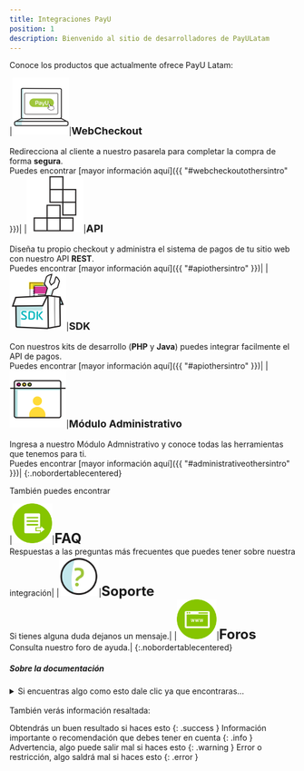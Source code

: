 ```yaml
---
title: Integraciones PayU
position: 1
description: Bienvenido al sitio de desarrolladores de PayULatam
---
```


Conoce los productos que actualmente ofrece PayU Latam:

|<a href="#webcheckoutothersintro"><img src="/images/illustrations/wc.png" alt="WC" style="width:100px;height:100px;border:0;"></a>|**<font size="4.8">WebCheckout</font>**<br><br>Redirecciona al cliente a nuestro pasarela para completar la compra de forma **segura**.<br>Puedes encontrar [mayor información aquí]({{ "#webcheckoutothersintro" }})|
|<a href="#apiothersintro"><img src="/images/illustrations/integration-2.png" alt="API" style="width:100px;height:100px;border:0;"></a>|**<font size="4.8">API</font>**<br><br>Diseña tu propio checkout y administra el sistema de pagos de tu sitio web con nuestro API **REST**.<br>Puedes encontrar [mayor información aquí]({{ "#apiothersintro" }})|
|<a href="#apiothersintro"><img src="/images/illustrations/sdk.png" alt="SDK" style="width:100px;height:100px;border:0;"></a>|**<font size="4.8">SDK</font>**<br><br>Con nuestros kits de desarrollo (**PHP** y **Java**) puedes integrar facilmente el API de pagos.<br>Puedes encontrar [mayor información aquí]({{ "#apiothersintro" }})|
|<a href="#administrativeothersintro"><img src="/images/illustrations/administrative_module.png" alt="MA" style="width:100px;height:100px;border:0;"></a>|**<font size="4.8">Módulo Administrativo</font>**<br><br>Ingresa a nuestro Módulo Admnistrativo y conoce todas las herramientas que tenemos para ti.<br>Puedes encontrar [mayor información aquí]({{ "#administrativeothersintro" }})|
{:.nobordertablecentered}

También puedes encontrar

|<a href="#helpfaq"><img src="/images/illustrations/pqrs-2.png" alt="WC" style="width:70px;height:70px;border:0;"></a>|**<font size="5">FAQ</font>**<br>Respuestas a las preguntas más frecuentes que puedes tener sobre nuestra integración|
|<a href="#helpsupport"><img src="/images/illustrations/questions.png" alt="WC" style="width:70px;height:70px;border:0;"></a>|**<font size="5">Soporte</font>**<br>Si tienes alguna duda dejanos un mensaje.|
|<a href="#helpforum"><img src="/images/illustrations/pqrs-4.png" alt="WC" style="width:70px;height:70px;border:0;"></a>|**<font size="5">Foros</font>**<br>Consulta nuestro foro de ayuda.|
{:.nobordertablecentered}

##### Sobre la documentación

<details>
  <summary>Si encuentras algo como esto dale clic ya que encontraras...</summary>
    ... información complementaria en su interior.
</details><br>
También verás información resaltada:

Obtendrás un buen resultado si haces esto
{: .success }
Información importante o recomendación que debes tener en cuenta
{: .info }
Advertencia, algo puede salir mal si haces esto
{: .warning }
Error o restricción, algo saldrá mal si haces esto
{: .error }
